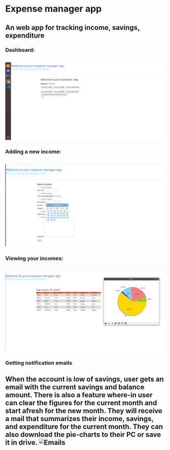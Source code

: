 # Expense manager app
## An web app for tracking income, savings, expenditure

### Dashboard:
![Dashboard](Screenshots/dashboard.png)
---

### Adding a new income:
![Add income](Screenshots/new_income.png)
---

### Viewing your incomes:
![View incomes with pie-chart visualisation](Screenshots/matplotlib.png)
---

### Getting notification emails
When the account is low of savings, user gets an email with the current savings and balance amount.
There is also a feature where-in user can clear the figures for the current month and start afresh for the new month.
They will receive a mail that summarizes their income, savings, and expenditure for the current month. They can also download the pie-charts to their PC or save it in drive.
![Emails](Screenshots/emails.gif)
---
